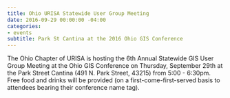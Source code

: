 ```yaml
---
title: Ohio URISA Statewide User Group Meeting
date: 2016-09-29 00:00:00 -04:00
categories:
- events
subtitle: Park St Cantina at the 2016 Ohio GIS Conference
---
```


The Ohio Chapter of URISA is hosting the 6th Annual Statewide GIS User Group Meeting at the Ohio GIS Conference on Thursday, September 29th at the Park Street Cantina (491 N. Park Street, 43215) from 5:00 - 6:30pm.   Free food and drinks will be provided (on a first-come-first-served basis to attendees bearing their conference name tag).
